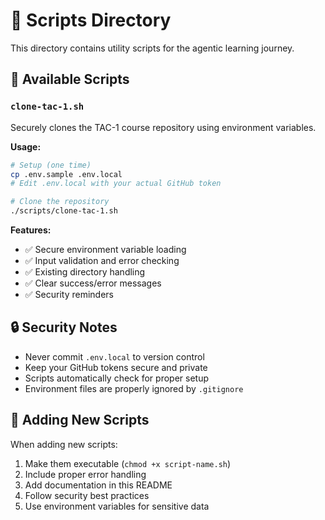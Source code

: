 # 📂 Scripts Directory

This directory contains utility scripts for the agentic learning journey.

## 🚀 Available Scripts

### `clone-tac-1.sh`
Securely clones the TAC-1 course repository using environment variables.

**Usage:**
```bash
# Setup (one time)
cp .env.sample .env.local
# Edit .env.local with your actual GitHub token

# Clone the repository
./scripts/clone-tac-1.sh
```

**Features:**
- ✅ Secure environment variable loading
- ✅ Input validation and error checking
- ✅ Existing directory handling
- ✅ Clear success/error messages
- ✅ Security reminders

## 🔒 Security Notes

- Never commit `.env.local` to version control
- Keep your GitHub tokens secure and private
- Scripts automatically check for proper setup
- Environment files are properly ignored by `.gitignore`

## 📝 Adding New Scripts

When adding new scripts:
1. Make them executable (`chmod +x script-name.sh`)
2. Include proper error handling
3. Add documentation in this README
4. Follow security best practices
5. Use environment variables for sensitive data